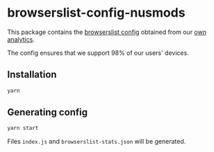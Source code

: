 # browserslist-config-nusmods

This package contains the [browserslist config](https://github.com/browserslist/browserslist) obtained from our [own analytics](https://analytics.nusmods.com).

The config ensures that we support 98% of our users' devices.

## Installation

```sh
yarn
```

## Generating config

```sh
yarn start
```

Files `index.js` and `browserslist-stats.json` will be generated.
